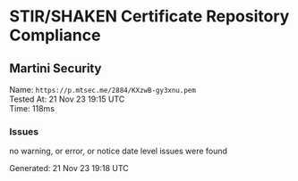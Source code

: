 # STIR/SHAKEN Certificate Repository Compliance

## Martini Security

Name: `https://p.mtsec.me/2884/KXzwB-gy3xnu.pem`\
Tested At: 21 Nov 23 19:15 UTC\
Time: 118ms

### Issues

no warning, or error, or notice date level issues were found

Generated: 21 Nov 23 19:18 UTC